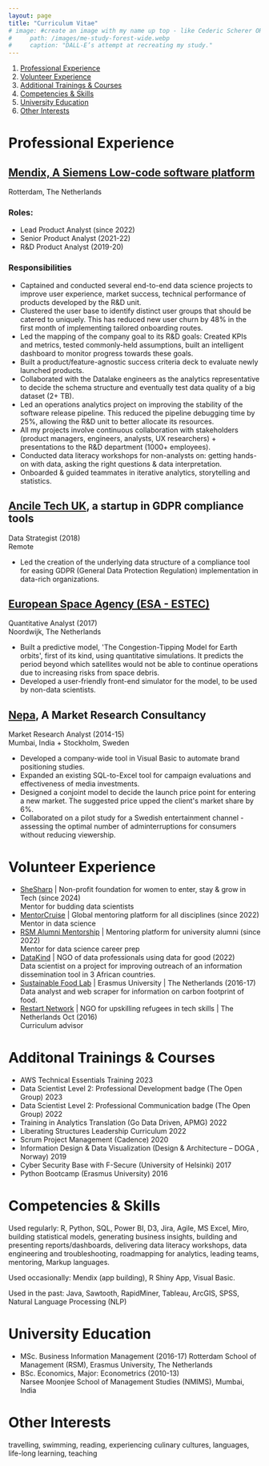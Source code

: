 ```yaml
---
layout: page
title: "Curriculum Vitae"
# image: #create an image with my name up top - like Cederic Scherer OR use my matrix header & my name as the first title below it
#     path: /images/me-study-forest-wide.webp
#     caption: "DALL-E’s attempt at recreating my study."
---
```

<!-- # Jahnavi Ghelani  -->
<!-- make the above header big & bold & centred. -->

<!-- Add an another page to website header: Get in touch -->

1. [Professional Experience](#professional-experience)
2. [Volunteer Experience](#volunteer-experience)
3. [Additional Trainings & Courses](#additional-trainings-courses)
4. [Competencies & Skills](#competencies-skills)
5. [University Education](#university-education)
6. [Other Interests](#other-interests)

# Professional Experience
## [Mendix, A Siemens Low-code software platform]("https://www.mendix.com/")
Rotterdam, The Netherlands  
### Roles: 
- Lead Product Analyst (since 2022)
- Senior Product Analyst (2021-22)
- R&D Product Analyst (2019-20)

### Responsibilities
- Captained and conducted several end-to-end data science projects to improve user experience, market success, technical performance of products developed by the R&D unit. 
- Clustered the user base to identify distinct user groups that should be catered to uniquely. This has reduced new user churn by 48% in the first month of implementing tailored onboarding routes. 
- Led the mapping of the company goal to its R&D goals: Created KPIs and metrics, tested commonly-held assumptions, built an intelligent dashboard to monitor progress towards these goals. 
- Built a product/feature-agnostic success criteria deck to evaluate newly launched products.
- Collaborated with the Datalake engineers as the analytics representative to decide the schema structure and eventually test data quality of a big dataset (2+ TB). 
- Led an operations analytics project on improving the stability of the software release pipeline. This reduced the pipeline debugging time by 25%, allowing the R&D unit to better allocate its resources.
- All my projects involve continuous collaboration with stakeholders (product managers, engineers, analysts, UX researchers) + presentations to the R&D department (1000+ employees). 
- Conducted data literacy workshops for non-analysts on: getting hands-on with data, asking the right questions & data interpretation. 
- Onboarded & guided teammates in iterative analytics, storytelling and statistics.

## [Ancile Tech UK]("https://anciletech.com/welcome/gdpr/"), a startup in GDPR compliance tools
Data Strategist (2018)  
Remote
- Led the creation of the underlying data structure of a compliance tool for easing GDPR (General Data Protection Regulation) implementation in data-rich organizations.

## [European Space Agency (ESA - ESTEC)]("https://www.esa.int/About_Us/ESTEC/ESTEC_European_Space_Research_and_Technology_Centre")
Quantitative Analyst (2017)  
Noordwijk, The Netherlands 
- Built a predictive model, 'The Congestion-Tipping Model for Earth orbits', first of its kind, using quantitative simulations. It predicts the period beyond which satellites would not be able to continue operations due to increasing risks from space debris.
- Developed a user-friendly front-end simulator for the model, to be used by non-data scientists.

## [Nepa]("https://nepa.com/"), A Market Research Consultancy
Market Research Analyst (2014-15)  
Mumbai, India + Stockholm, Sweden
- Developed a company-wide tool in Visual Basic to automate brand positioning studies.
- Expanded an existing SQL-to-Excel tool for campaign evaluations and effectiveness of media investments.
- Designed a conjoint model to decide the launch price point for entering a new market. The suggested price 
upped the client's market share by 6%. 
- Collaborated on a pilot study for a Swedish entertainment channel - assessing the optimal number of adminterruptions for consumers without reducing viewership.


# Volunteer Experience
- [SheSharp]("https://www.shesharp.co/") | Non-profit foundation for women to enter, stay & grow in Tech (since 2024)  
Mentor for budding data scientists
- [MentorCruise]("https://mentorcruise.com/") | Global mentoring platform for all disciplines (since 2022)  
Mentor in data science
- [RSM Alumni Mentorship]("https://www.rsm.nl/alumni/engage/rsm-mentorme/") | Mentoring platform for university alumni (since 2022)  
Mentor for data science career prep
- [DataKind]("https://www.datakind.org/") | NGO of data professionals using data for good (2022)  
Data scientist on a project for improving outreach of an information dissemination tool in 3 African countries.
- [Sustainable Food Lab]("https://www.eur.nl/en/about-eur/sustainability/erasmus-sustainability-hub") | Erasmus University | The Netherlands (2016-17)  
Data analyst and web scraper for information on carbon footprint of food.
- [Restart Network]("https://restart.network/") | NGO for upskilling refugees in tech skills | The Netherlands Oct (2016)  
Curriculum advisor

# Additonal Trainings & Courses
- AWS Technical Essentials Training 2023
- Data Scientist Level 2: Professional Development badge (The Open Group) 2023
- Data Scientist Level 2: Professional Communication badge (The Open Group) 2022
- Training in Analytics Translation (Go Data Driven, APMG) 2022
- Liberating Structures Leadership Curriculum 2022 
- Scrum Project Management (Cadence) 2020
- Information Design & Data Visualization (Design & Architecture – DOGA , Norway) 2019
- Cyber Security Base with F-Secure (University of Helsinki) 2017
- Python Bootcamp (Erasmus University) 2016

# Competencies & Skills
Used regularly: R, Python, SQL, Power BI, D3, Jira, Agile, MS Excel, Miro, building statistical models, generating business insights, building and presenting reports/dashboards, delivering data literacy workshops, data engineering and troubleshooting, roadmapping for analytics, leading teams, mentoring, Markup languages.  

Used occasionally: Mendix (app building), R Shiny App, Visual Basic.

Used in the past: Java, Sawtooth, RapidMiner, Tableau, ArcGIS, SPSS, Natural Language Processing (NLP)

# University Education
- MSc. Business Information Management (2016-17) 
Rotterdam School of Management (RSM), Erasmus University, The Netherlands
- BSc. Economics, Major: Econometrics (2010-13)  
Narsee Moonjee School of Management Studies (NMIMS), Mumbai, India

# Other Interests
travelling, swimming, reading, experiencing culinary cultures, languages, life-long learning, teaching